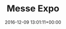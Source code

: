 ---
title:		"Messe Expo"
type:		"photos"
mediatype:		"upload"
location:		"Berlin, Germany"
date:		"2016-12-09 13:01:11+00:00"
album:		"city"
filename:		"berlin-expo-messe-nord.md"
series:		"berlin"
cl_public_id:		"city/berlin-expo-messe-nord"
cl_version:		1497000191
format:		"tiff"
bytes:		3306448
width:		2560
height:		1440
colours:
- "#D5D5D5"
- "#202020"
- "#828181"
- "#BFBFBE"
exposure_mode:		"Auto"
program:		"Aperture-priority AE"
aperture:		"7.1"
focal_length:		"24.0 mm"
iso:		"250"
shutter_speed:		"1/160"
metering:		"Multi-segment"
flash:		"Off, Did not fire"
white_balance:		"As Shot"
colour_temp:		"5800"
has_crop:		"true"
orientation:		"Horizontal (normal)"
camera_model:		"NIKON D800"
lens_info:		"24-70mm f/2.8"
artist:		"No artist info"
x_resolution:		"300"
y_resolution:		"300"
---